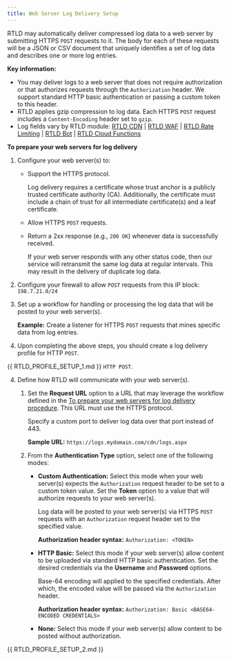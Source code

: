```yaml
---
title: Web Server Log Delivery Setup
---
```


RTLD may automatically deliver compressed log data to a web server by submitting HTTPS `POST` requests to it. The body for each of these requests will be a JSON or CSV document that uniquely identifies a set of log data and describes one or more log entries.

**Key information:**

-   You may deliver logs to a web server that does not require authorization or that authorizes requests through the `Authorization` header. We support standard HTTP basic authentication or passing a custom token to this header.
-   RTLD applies gzip compression to log data. Each HTTPS `POST` request includes a `Content-Encoding` header set to `gzip`.
-   Log fields vary by RTLD module: [RTLD CDN](/guides/logs/rtld/log_fields_rtld_cdn) | [RTLD WAF](/guides/logs/rtld/log_fields_rtld_waf) | [RTLD Rate Limiting](/guides/logs/rtld/log_fields_rtld_rate_limiting) | [RTLD Bot](/guides/logs/rtld/log_fields_rtld_bot_manager) | [RTLD Cloud Functions](/guides/logs/rtld/log_fields_rtld_cloud_functions)

**To prepare your web servers for log delivery**

1.  Configure your web server(s) to:
    
    -   Support the HTTPS protocol.
        
        <Callout type="important">

          Log delivery requires a certificate whose trust anchor is a publicly trusted certificate authority (CA). Additionally, the certificate must include a chain of trust for all intermediate certificate(s) and a leaf certificate.

        </Callout>
        
    -   Allow HTTPS `POST` requests.
    -   Return a 2xx response (e.g., `200 OK`) whenever data is successfully received.

        <Callout type="important">

          If your web server responds with any other status code, then our service will retransmit the same log data at regular intervals. This may result in the delivery of duplicate log data.

        </Callout>
        
2.  Configure your firewall to allow `POST` requests from this IP block: `198.7.21.0/24`
    
3.  Set up a workflow for handling or processing the log data that will be posted to your web server(s).
    
    **Example:** Create a listener for HTTPS `POST` requests that mines specific data from log entries.

4.  Upon completing the above steps, you should create a log delivery profile for HTTP `POST`.

{{ RTLD_PROFILE_SETUP_1.md }} `HTTP POST`.

4.  Define how RTLD will communicate with your web server(s).

    1.  Set the **Request URL** option to a URL that may leverage the workflow defined in the [To prepare your web servers for log delivery procedure](#prepare-web-servers-for-log-delivery). This URL must use the HTTPS protocol.

        <Callout type="info">

          Specify a custom port to deliver log data over that port instead of 443.

        </Callout>
    
        **Sample URL:** `https://logs.mydomain.com/cdn/logs.aspx`
    
    2.  From the **Authentication Type** option, select one of the following modes:
    
        -   **Custom Authentication:** Select this mode when your web server(s) expects the `Authorization` request header to be set to a custom token value. Set the **Token** option to a value that will authorize requests to your web server(s).
    
            Log data will be posted to your web server(s) via HTTPS `POST` requests with an `Authorization` request header set to the specified value.
    
            **Authorization header syntax:** `Authorization: <TOKEN>`
        
        -   **HTTP Basic:** Select this mode if your web server(s) allow content to be uploaded via standard HTTP basic authentication. Set the desired credentials via the **Username** and **Password** options.
        
            Base-64 encoding will applied to the specified credentials. After which, the encoded value will be passed via the `Authorization` header.
        
            **Authorization header syntax:** `Authorization: Basic <BASE64-ENCODED CREDENTIALS>`
        
        -   **None:** Select this mode if your web server(s) allow content to be posted without authorization.

{{ RTLD_PROFILE_SETUP_2.md }}
